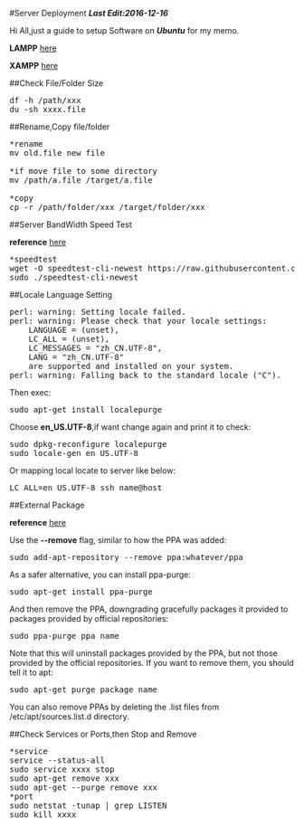 #Server Deployment
***Last Edit:2016-12-16***

Hi All,just a guide to setup Software on ***Ubuntu*** for my memo.

**LAMPP** [here](https://github.com/oliguo/Server_Deployment/blob/master/LAMPP.md)

**XAMPP** [here](https://github.com/oliguo/Server_Deployment/blob/master/XAMPP.md)

##Check File/Folder Size

<pre>
df -h /path/xxx
du -sh xxxx.file
</pre>

##Rename,Copy file/folder

<pre>
*rename
mv old.file new file

*if move file to some directory
mv /path/a.file /target/a.file

*copy
cp -r /path/folder/xxx /target/folder/xxx
</pre>

##Server BandWidth Speed Test

**reference** [here](http://askubuntu.com/questions/104755/how-to-check-internet-speed-via-terminal)

<pre>
*speedtest
wget -O speedtest-cli-newest https://raw.githubusercontent.com/sivel/speedtest-cli/master/speedtest.py
sudo ./speedtest-cli-newest
</pre>

##Locale Language Setting
<pre>
perl: warning: Setting locale failed.
perl: warning: Please check that your locale settings:
    LANGUAGE = (unset),
    LC_ALL = (unset),
    LC_MESSAGES = "zh_CN.UTF-8",
    LANG = "zh_CN.UTF-8"
    are supported and installed on your system.
perl: warning: Falling back to the standard locale ("C").
</pre>

Then exec:
<pre>
sudo apt-get install localepurge
</pre>

Choose **en_US.UTF-8**,if want change again and print it to check:
<pre>
sudo dpkg-reconfigure localepurge
sudo locale-gen en_US.UTF-8
</pre>

Or mapping local locate to server like below:
<pre>
LC_ALL=en_US.UTF-8 ssh name@host
</pre>

##External Package

**reference** [here](http://askubuntu.com/questions/307/how-can-ppas-be-removed)

Use the **--remove** flag, similar to how the PPA was added:
<pre>
sudo add-apt-repository --remove ppa:whatever/ppa
</pre>
As a safer alternative, you can install ppa-purge:
<pre>
sudo apt-get install ppa-purge
</pre>
And then remove the PPA, downgrading gracefully packages it provided to packages provided by official repositories:
<pre>
sudo ppa-purge ppa_name
</pre>
Note that this will uninstall packages provided by the PPA, but not those provided by the official repositories. If you want to remove them, you should tell it to apt:
<pre>
sudo apt-get purge package_name
</pre>
You can also remove PPAs by deleting the .list files from /etc/apt/sources.list.d directory.


##Check Services or Ports,then Stop and Remove

<pre>
*service
service --status-all
sudo service xxxx stop
sudo apt-get remove xxx
sudo apt-get --purge remove xxx
*port
sudo netstat -tunap | grep LISTEN
sudo kill xxxx
</pre>
